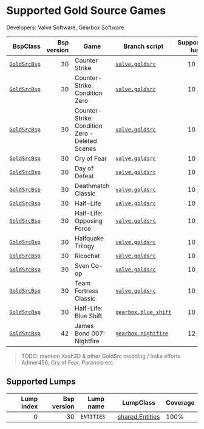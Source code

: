 # Supported Gold Source Games
Developers: Valve Software, Gearbox Software

| BspClass | Bsp version | Game | Branch script | Supported lumps | Unused lumps | Coverage |
| -------: | ----------: | ---- | ------------- | --------------: | -----------: | :------- |
| [`GoldSrcBsp`](https://github.com/snake-biscuits/bsp_tool/blob/master/bsp_tool/bsp_tool/valve.py#L16) | 30 | Counter Strike | [`valve.goldsrc`](https://github.com/snake-biscuits/bsp_tool/blob/master/bsp_tool/branches/valve/goldsrc.py) | 10 / 15 | 0 | 66.67% |
| [`GoldSrcBsp`](https://github.com/snake-biscuits/bsp_tool/blob/master/bsp_tool/bsp_tool/valve.py#L16) | 30 | Counter-Strike: Condition Zero | [`valve.goldsrc`](https://github.com/snake-biscuits/bsp_tool/blob/master/bsp_tool/branches/valve/goldsrc.py) | 10 / 15 | 0 | 66.67% |
| [`GoldSrcBsp`](https://github.com/snake-biscuits/bsp_tool/blob/master/bsp_tool/bsp_tool/valve.py#L16) | 30 | Counter-Strike: Condition Zero - Deleted Scenes | [`valve.goldsrc`](https://github.com/snake-biscuits/bsp_tool/blob/master/bsp_tool/branches/valve/goldsrc.py) | 10 / 15 | 0 | 66.67% |
| [`GoldSrcBsp`](https://github.com/snake-biscuits/bsp_tool/blob/master/bsp_tool/bsp_tool/valve.py#L16) | 30 | Cry of Fear | [`valve.goldsrc`](https://github.com/snake-biscuits/bsp_tool/blob/master/bsp_tool/branches/valve/goldsrc.py) | 10 / 15 | 0 | 66.67% |
| [`GoldSrcBsp`](https://github.com/snake-biscuits/bsp_tool/blob/master/bsp_tool/bsp_tool/valve.py#L16) | 30 | Day of Defeat | [`valve.goldsrc`](https://github.com/snake-biscuits/bsp_tool/blob/master/bsp_tool/branches/valve/goldsrc.py) | 10 / 15 | 0 | 66.67% |
| [`GoldSrcBsp`](https://github.com/snake-biscuits/bsp_tool/blob/master/bsp_tool/bsp_tool/valve.py#L16) | 30 | Deathmatch Classic | [`valve.goldsrc`](https://github.com/snake-biscuits/bsp_tool/blob/master/bsp_tool/branches/valve/goldsrc.py) | 10 / 15 | 0 | 66.67% |
| [`GoldSrcBsp`](https://github.com/snake-biscuits/bsp_tool/blob/master/bsp_tool/bsp_tool/valve.py#L16) | 30 | Half-Life | [`valve.goldsrc`](https://github.com/snake-biscuits/bsp_tool/blob/master/bsp_tool/branches/valve/goldsrc.py) | 10 / 15 | 0 | 66.67% |
| [`GoldSrcBsp`](https://github.com/snake-biscuits/bsp_tool/blob/master/bsp_tool/bsp_tool/valve.py#L16) | 30 | Half-Life: Opposing Force | [`valve.goldsrc`](https://github.com/snake-biscuits/bsp_tool/blob/master/bsp_tool/branches/valve/goldsrc.py) | 10 / 15 | 0 | 66.67% |
| [`GoldSrcBsp`](https://github.com/snake-biscuits/bsp_tool/blob/master/bsp_tool/bsp_tool/valve.py#L16) | 30 | Halfquake Trilogy | [`valve.goldsrc`](https://github.com/snake-biscuits/bsp_tool/blob/master/bsp_tool/branches/valve/goldsrc.py) | 10 / 15 | 0 | 66.67% |
| [`GoldSrcBsp`](https://github.com/snake-biscuits/bsp_tool/blob/master/bsp_tool/bsp_tool/valve.py#L16) | 30 | Ricochet | [`valve.goldsrc`](https://github.com/snake-biscuits/bsp_tool/blob/master/bsp_tool/branches/valve/goldsrc.py) | 10 / 15 | 0 | 66.67% |
| [`GoldSrcBsp`](https://github.com/snake-biscuits/bsp_tool/blob/master/bsp_tool/bsp_tool/valve.py#L16) | 30 | Sven Co-op | [`valve.goldsrc`](https://github.com/snake-biscuits/bsp_tool/blob/master/bsp_tool/branches/valve/goldsrc.py) | 10 / 15 | 0 | 66.67% |
| [`GoldSrcBsp`](https://github.com/snake-biscuits/bsp_tool/blob/master/bsp_tool/bsp_tool/valve.py#L16) | 30 | Team Fortress Classic | [`valve.goldsrc`](https://github.com/snake-biscuits/bsp_tool/blob/master/bsp_tool/branches/valve/goldsrc.py) | 10 / 15 | 0 | 66.67% |
| [`GoldSrcBsp`](https://github.com/snake-biscuits/bsp_tool/blob/master/bsp_tool/bsp_tool/valve.py#L16) | 30 | Half-Life: Blue Shift | [`gearbox.blue_shift`](https://github.com/snake-biscuits/bsp_tool/blob/master/bsp_tool/branches/gearbox/blue_shift.py) | 10 / 15 | 0 | 66.67% |
| [`GoldSrcBsp`](https://github.com/snake-biscuits/bsp_tool/blob/master/bsp_tool/bsp_tool/valve.py#L16) | 42 | James Bond 007: Nightfire | [`gearbox.nightfire`](https://github.com/snake-biscuits/bsp_tool/blob/master/bsp_tool/branches/gearbox/nightfire.py) | 12 / 18 | 0 | 66.67% |


> TODO: mention Xash3D & other GoldSrc modding / Indie efforts
> Admer456, Cry of Fear, Paranoia etc.


## Supported Lumps
| Lump index | Bsp version | Lump name | LumpClass | Coverage |
| ---------: | ----------: | --------- | --------- | :------- |
| 0 | 30 | `ENTITIES` | [shared.Entities](https://github.com/snake-biscuits/bsp_tool/blob/master/bsp_tool/branches/shared.py#L49) | 100% || 0 | 30 | `PLANES` | [id_software.quake.Plane](https://github.com/snake-biscuits/bsp_tool/blob/master/bsp_tool/branches/id_software/quake.py#L208) | 100% || 0 | 42 | `ENTITIES` | [shared.Entities](https://github.com/snake-biscuits/bsp_tool/blob/master/bsp_tool/branches/shared.py#L49) | 100% || 1 | 30 | `PLANES` | [id_software.quake.Plane](https://github.com/snake-biscuits/bsp_tool/blob/master/bsp_tool/branches/id_software/quake.py#L208) | 100% || 1 | 30 | `ENTITIES` | [shared.Entities](https://github.com/snake-biscuits/bsp_tool/blob/master/bsp_tool/branches/shared.py#L49) | 100% || 1 | 42 | `PLANES` | [id_software.quake.Plane](https://github.com/snake-biscuits/bsp_tool/blob/master/bsp_tool/branches/id_software/quake.py#L208) | 100% || 2 | 30 | `MIP_TEXTURES` | | 0% || 2 | 30 | `MIP_TEXTURES` | | 0% || 2 | 42 | `TEXTURES` | | 0% || 3 | 30 | `VERTICES` | [id_software.quake.Vertex](https://github.com/snake-biscuits/bsp_tool/blob/master/bsp_tool/branches/id_software/quake.py#L227) | 100% || 3 | 30 | `VERTICES` | [id_software.quake.Vertex](https://github.com/snake-biscuits/bsp_tool/blob/master/bsp_tool/branches/id_software/quake.py#L227) | 100% || 3 | 42 | `MATERIALS` | | 0% || 4 | 30 | `VISIBILITY` | | 0% || 4 | 30 | `VISIBILITY` | | 0% || 4 | 42 | `VERTICES` | [id_software.quake.Vertex](https://github.com/snake-biscuits/bsp_tool/blob/master/bsp_tool/branches/id_software/quake.py#L227) | 100% || 5 | 30 | `NODES` | | 0% || 5 | 30 | `NODES` | | 0% || 5 | 42 | `NORMALS` | | 0% || 6 | 30 | `TEXTURE_INFO` | [id_software.quake.TextureInfo](https://github.com/snake-biscuits/bsp_tool/blob/master/bsp_tool/branches/id_software/quake.py#L217) | 100% || 6 | 30 | `TEXTURE_INFO` | [id_software.quake.TextureInfo](https://github.com/snake-biscuits/bsp_tool/blob/master/bsp_tool/branches/id_software/quake.py#L217) | 100% || 6 | 42 | `INDICES` | [shared.UnsignedInts](https://github.com/snake-biscuits/bsp_tool/blob/master/bsp_tool/branches/shared.py#L40) | 100% || 7 | 30 | `FACES` | [id_software.quake.Face](https://github.com/snake-biscuits/bsp_tool/blob/master/bsp_tool/branches/id_software/quake.py#L124) | 100% || 7 | 30 | `FACES` | [id_software.quake.Face](https://github.com/snake-biscuits/bsp_tool/blob/master/bsp_tool/branches/id_software/quake.py#L124) | 100% || 7 | 42 | `VISIBILITY` | | 0% || 8 | 30 | `LIGHTING` | | 0% || 8 | 30 | `LIGHTING` | | 0% || 8 | 42 | `NODES` | | 0% || 9 | 30 | `CLIP_NODES` | [id_software.quake.ClipNode](https://github.com/snake-biscuits/bsp_tool/blob/master/bsp_tool/branches/id_software/quake.py#L102) | 100% || 9 | 30 | `CLIP_NODES` | [id_software.quake.ClipNode](https://github.com/snake-biscuits/bsp_tool/blob/master/bsp_tool/branches/id_software/quake.py#L102) | 100% || 9 | 42 | `FACES` | [gearbox.nightfire.Face](https://github.com/snake-biscuits/bsp_tool/blob/master/bsp_tool/branches/gearbox/nightfire.py#L52) | 100% || 10 | 30 | `LEAVES` | [id_software.quake.Leaf](https://github.com/snake-biscuits/bsp_tool/blob/master/bsp_tool/branches/id_software/quake.py#L140) | 100% || 10 | 30 | `LEAVES` | [id_software.quake.Leaf](https://github.com/snake-biscuits/bsp_tool/blob/master/bsp_tool/branches/id_software/quake.py#L140) | 100% || 10 | 42 | `LIGHTMAPS` | | 0% || 11 | 30 | `MARK_SURFACES` | | 0% || 11 | 30 | `MARK_SURFACES` | | 0% || 11 | 42 | `LEAVES` | [gearbox.nightfire.Leaf](https://github.com/snake-biscuits/bsp_tool/blob/master/bsp_tool/branches/gearbox/nightfire.py#L71) | 100% || 12 | 30 | `EDGES` | [id_software.quake.Edge](https://github.com/snake-biscuits/bsp_tool/blob/master/bsp_tool/branches/id_software/quake.py#L113) | 100% || 12 | 30 | `EDGES` | [id_software.quake.Edge](https://github.com/snake-biscuits/bsp_tool/blob/master/bsp_tool/branches/id_software/quake.py#L113) | 100% || 12 | 42 | `MARK_SURFACES` | | 0% || 13 | 30 | `SURFEDGES` | [shared.Shorts](https://github.com/snake-biscuits/bsp_tool/blob/master/bsp_tool/branches/shared.py#L32) | 100% || 13 | 30 | `SURFEDGES` | [shared.Shorts](https://github.com/snake-biscuits/bsp_tool/blob/master/bsp_tool/branches/shared.py#L32) | 100% || 13 | 42 | `MARK_BRUSHES` | | 0% || 14 | 30 | `MODELS` | | 0% || 14 | 30 | `MODELS` | | 0% || 14 | 42 | `MODELS` | | 0% || 15 | 42 | `BRUSHES` | | 0% || 16 | 42 | `BRUSH_SIDES` | [gearbox.nightfire.BrushSide](https://github.com/snake-biscuits/bsp_tool/blob/master/bsp_tool/branches/gearbox/nightfire.py#L45) | 100% || 17 | 42 | `TEXTURE_INFO` | [gearbox.nightfire.TextureInfo](https://github.com/snake-biscuits/bsp_tool/blob/master/bsp_tool/branches/gearbox/nightfire.py#L84) | 100% |

